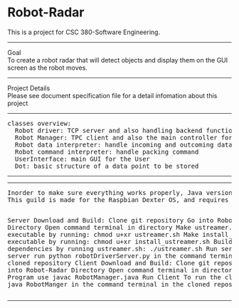# Robot-Radar
This is a project for CSC 380-Software Engineering.
<hr>
Goal<br>
To create a robot radar that will detect objects and display them on the GUI screen as the robot moves.
<hr>
Project Details<br>
Please see document specification file for a detail infomation about this project
<hr>
<pre>
classes overview:
  Robot driver: TCP server and also handling backend function for the server side
  Robot Manager: TPC client and also the main controller for the cilent side (main method)
  Robot data interpreter: handle incoming and outcoming data
  Robot command interpreter: handle packing command
  UserInterface: main GUI for the User
  Dot: basic structure of a data point to be stored 
</pre>
<hr>
<hr>
<pre>
Inorder to make sure everything works properly, Java version 8 and up is required, Python version 2.7 is required, and bash is required.
This guild is made for the Raspbian Dexter OS, and requires a gopigo2 and gopigo3 software as well and corresponding GoPiGo robot, with distance sensor and raspberry pi camera.  

Server Download and Build:
Clone git repository 
Go into Robot-Radar Directory
Open command terminal in directory 
Make ustreamer.sh executable by running: chmod u+xr ustreamer.sh
Make install_ustreamer.sh executable by running: chmod u+xr install_ustreamer.sh
Build server dependencies by running ustreamer.sh: ./ustreamer.sh
Run server
To run server run python robotDriverServer.py in the command terminal in the cloned repository
Client Download and Build:
Clone git repository 
Go into Robot-Radar Directory
Open command terminal in directory 
To compile Program use javac RobotManager.java
Run Client
To run the client run java RobotManger in the command terminal in the cloned repository 
</pre>
<hr>
